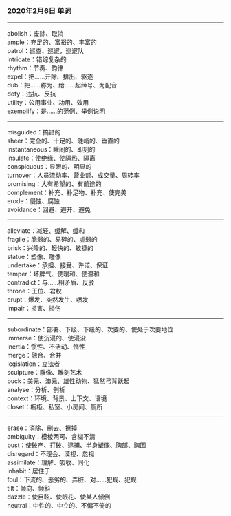 ### 2020年2月6日 单词
- - -
abolish：废除、取消  
ample：充足的、富裕的、丰富的  
patrol：巡查、巡逻，巡逻队  
intricate：错综复杂的  
rhythm：节奏、韵律  
expel：把……开除、排出、驱逐  
dub：把……称为、给……起绰号、为配音  
defy：违抗、反抗  
utility：公用事业、功用、效用  
exemplify：是……的范例、举例说明  
- - -
misguided：搞错的  
sheer：完全的、十足的、陡峭的、垂直的  
instantaneous：瞬间的、即刻的  
insulate：使绝缘、使隔热、隔离  
conspicuous：显眼的、明显的  
turnover：人员流动率、营业额、成交量、周转率  
promising：大有希望的、有前途的  
complement：补充、补足物、补充、使完美  
erode：侵蚀、腐蚀  
avoidance：回避、避开、避免  
- - -
alleviate：减轻、缓解、缓和  
fragile：脆弱的、易碎的、虚弱的  
brisk：兴隆的、轻快的、敏捷的  
statue：塑像、雕像  
undertake：承担、接受、许诺、保证  
temper：坏脾气、使暖和、使温和  
contradict：与……相矛盾、反驳  
throne：王位、君权  
erupt：爆发、突然发生、喷发  
impair：损害、损伤  
- - -
subordinate：部署、下级、下级的、次要的、使处于次要地位  
immerse：使沉浸的、使浸没  
inertia：惯性、不活动、惰性  
merge：融合、合并  
legislation：立法者  
sculpture：雕像、雕刻艺术  
buck：美元、澳元、雄性动物、猛然弓背跃起  
analyse：分析、剖析  
context：环境、背景、上下文、语境  
closet：橱柜、私室、小房间、厕所  
- - -
erase：消除、删去、擦掉  
ambiguity：模棱两可、含糊不清  
bust：使破产、打破、逮捕、半身塑像、胸部、胸围  
disregard：不理会、漠视、忽视  
assimilate：理解、吸收、同化  
inhabit：居住于  
foul：下流的、恶劣的、弄脏、对……犯规、犯规  
tilt：倾向、倾斜  
dazzle：使目眩、使眼花、使某人倾倒  
neutral：中性的、中立的、不偏不倚的